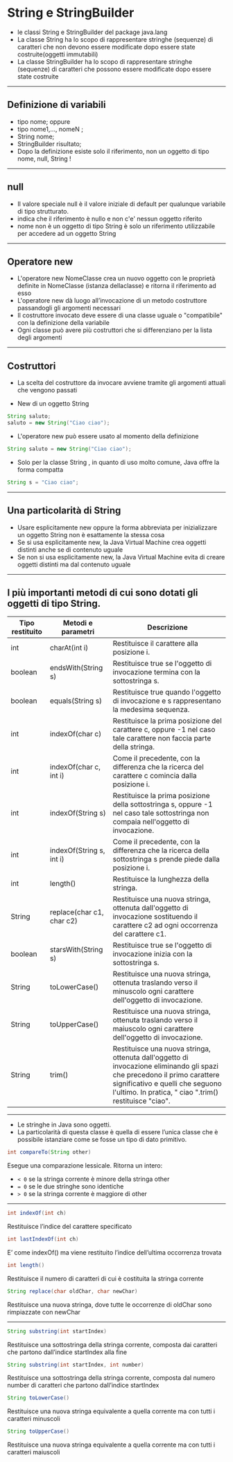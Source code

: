 # String e StringBuilder

* le classi String e StringBuilder del package java.lang
* La classe String ha lo scopo di rappresentare stringhe (sequenze) di caratteri che non devono essere modificate dopo essere state costruite(oggetti immutabili)
* La classe StringBuilder ha lo scopo di rappresentare stringhe (sequenze) di caratteri che possono essere modificate dopo essere state costruite 

---

## Definizione di variabili

* tipo nome; oppure
* tipo nome1,..., nomeN ;
* String nome;
* StringBuilder risultato;
* Dopo la definizione esiste solo il riferimento, non un oggetto di tipo nome, null, String !

---

## null

* Il valore speciale null è il valore iniziale di default per qualunque variabile di tipo strutturato.
* indica che il riferimento è nullo e non c'e' nessun oggetto riferito
* nome non è un oggetto di tipo String è solo un riferimento utilizzabile per accedere ad un oggetto String

---

## Operatore new

* L'operatore new NomeClasse crea un nuovo oggetto con le proprietà definite in NomeClasse (istanza dellaclasse) e ritorna il riferimento ad esso
* L'operatore new dà luogo all’invocazione di un metodo costruttore passandogli gli argomenti necessari
* Il costruttore invocato deve essere di una classe uguale o "compatibile" con la definizione della variabile
* Ogni classe può avere più costruttori che si differenziano per la lista degli argomenti

---

## Costruttori

* La scelta del costruttore da invocare avviene tramite gli argomenti attuali che vengono passati

* New di un oggetto String
```java
String saluto;
saluto = new String("Ciao ciao");
```
* L'operatore new può essere usato al momento della definizione
```java
String saluto = new String("Ciao ciao");
```
* Solo per la classe String , in quanto di uso molto comune, Java offre la forma compatta
```java
String s = "Ciao ciao";
```

---

## Una particolarità di String

* Usare esplicitamente new oppure la forma abbreviata per inizializzare un oggetto String non è esattamente la stessa cosa 
* Se si usa esplicitamente new, la Java Virtual Machine crea oggetti distinti anche se di contenuto uguale 
* Se non si usa esplicitamente new, la Java Virtual Machine evita di creare oggetti distinti ma dal contenuto uguale

---

I più importanti metodi di cui sono dotati gli oggetti di tipo String.
--------------------------------------------------------------------------------------
Tipo restituito|Metodi e parametri|Descrizione
---|----|---
int|charAt(int i)|Restituisce il carattere alla posizione i.
boolean|endsWith(String s)	|Restituisce true se l'oggetto di invocazione termina con la sottostringa s.
boolean|equals(String s)	|Restituisce true quando l'oggetto di invocazione e s rappresentano la medesima sequenza.
int|indexOf(char c)	|Restituisce la prima posizione del carattere c, oppure -1 nel caso tale carattere non faccia parte della stringa.
int|indexOf(char c, int i)	|Come il precedente, con la differenza che la ricerca del carattere c comincia dalla posizione i.
int|indexOf(String s)	|Restituisce la prima posizione della sottostringa s, oppure -1 nel caso tale sottostringa non compaia nell'oggetto di invocazione.
int|indexOf(String s, int i)	|Come il precedente, con la differenza che la ricerca della sottostringa s prende piede dalla posizione i.
int|length()	|Restituisce la lunghezza della stringa.
String|replace(char c1, char c2)	|Restituisce una nuova stringa, ottenuta dall'oggetto di invocazione sostituendo il carattere c2 ad ogni occorrenza del carattere c1.
boolean|starsWith(String s)	|Restituisce true se l'oggetto di invocazione inizia con la sottostringa s.
String|toLowerCase()	|Restituisce una nuova stringa, ottenuta traslando verso il minuscolo ogni carattere dell'oggetto di invocazione.
String|toUpperCase()	|Restituisce una nuova stringa, ottenuta traslando verso il maiuscolo ogni carattere dell'oggetto di invocazione.
String|trim()	|Restituisce una nuova stringa, ottenuta dall'oggetto di invocazione eliminando gli spazi che precedono il primo carattere significativo e quelli che seguono l'ultimo. In pratica, " ciao ".trim() restituisce "ciao".

---

* Le stringhe in Java sono oggetti. 
* La particolarità di questa classe è quella di essere l’unica classe che è possibile istanziare come se fosse un tipo di dato primitivo.

	
```java
int compareTo(String other)
```

Esegue una comparazione lessicale. Ritorna un intero:

* `< 0` se la stringa corrente è minore della stringa other
* `= 0` se le due stringhe sono identiche
* `> 0` se la stringa corrente è maggiore di other

---

```java
int indexOf(int ch)
```
Restituisce l’indice del carattere specificato

```java
int lastIndexOf(int ch)
```
E’ come indexOf() ma viene restituito l’indice dell’ultima occorrenza trovata

```java
int length()
```
Restituisce il numero di caratteri di cui è costituita la stringa corrente

```java
String replace(char oldChar, char newChar)
```
Restituisce una nuova stringa, dove tutte le occorrenze di oldChar sono rimpiazzate con newChar

---

```java
String substring(int startIndex)
```
Restituisce una sottostringa della stringa corrente, composta dai caratteri che partono dall’indice startIndex alla fine

```java
String substring(int startIndex, int number)
```
Restituisce una sottostringa della stringa corrente, composta dal numero number di caratteri che partono dall’indice startIndex

```java
String toLowerCase()
```
Restituisce una nuova stringa equivalente a quella corrente ma con tutti i caratteri minuscoli

```java
String toUpperCase()
```
Restituisce una nuova stringa equivalente a quella corrente ma con tutti i caratteri maiuscoli
